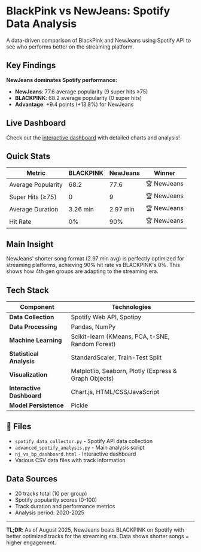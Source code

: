 # BlackPink vs NewJeans: Spotify Data Analysis

A data-driven comparison of BlackPink and NewJeans using Spotify API to see who performs better on the streaming platform.

## Key Findings

**NewJeans dominates Spotify performance:**
- **NewJeans**: 77.6 average popularity (9 super hits ≥75)
- **BLACKPINK**: 68.2 average popularity (0 super hits)
- **Advantage**: +9.4 points (+13.8%) for NewJeans

## Live Dashboard

Check out the [interactive dashboard](https://ryuiiii-f.github.io/blackpink-newjeans-spotify-analysis/results/nj_vs_bp_dashboard.html) with detailed charts and analysis!

## Quick Stats

| Metric | BLACKPINK | NewJeans | Winner |
|--------|-----------|----------|---------|
| Average Popularity | 68.2 | 77.6 | 🏆 NewJeans |
| Super Hits (≥75) | 0 | 9 | 🏆 NewJeans |
| Average Duration | 3.26 min | 2.97 min | 🏆 NewJeans |
| Hit Rate | 0% | 90% | 🏆 NewJeans |

## Main Insight

NewJeans' shorter song format (2.97 min avg) is perfectly optimized for streaming platforms, achieving 90% hit rate vs BLACKPINK's 0%. This shows how 4th gen groups are adapting to the streaming era.

## Tech Stack

| Component | Technologies |
|-----------|-------------|
| **Data Collection** | Spotify Web API, Spotipy |
| **Data Processing** | Pandas, NumPy |
| **Machine Learning** | Scikit-learn (KMeans, PCA, t-SNE, Random Forest) |
| **Statistical Analysis** | StandardScaler, Train-Test Split |
| **Visualization** | Matplotlib, Seaborn, Plotly (Express & Graph Objects) |
| **Interactive Dashboard** | Chart.js, HTML/CSS/JavaScript |
| **Model Persistence** | Pickle |

## 📁 Files

- `spotify_data_collector.py` - Spotify API data collection
- `advanced_spotify_analysis.py` - Main analysis script
- `nj_vs_bp_dashboard.html` - Interactive dashboard
- Various CSV data files with track information

## Data Sources

- 20 tracks total (10 per group)
- Spotify popularity scores (0-100)
- Track duration and performance metrics
- Analysis period: 2020-2025

---

**TL;DR**: As of August 2025, NewJeans beats BLACKPINK on Spotify with better optimized tracks for the streaming era. Data shows shorter songs = higher engagement.
